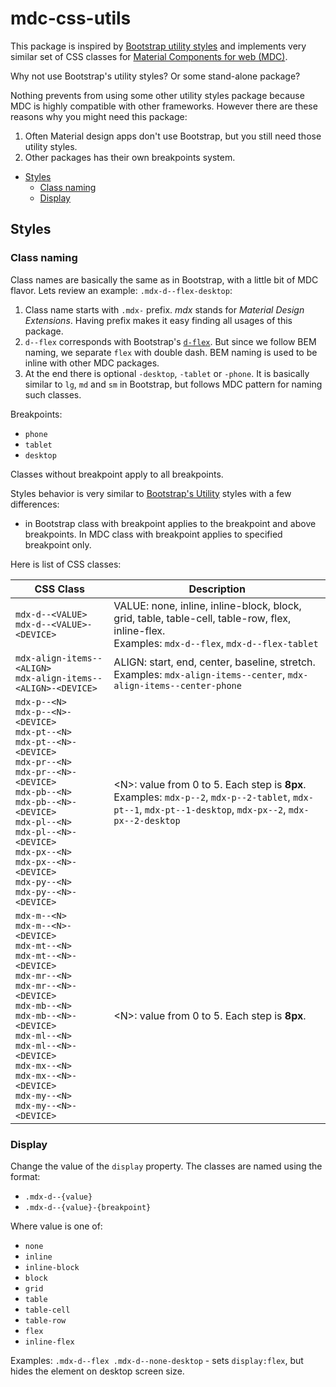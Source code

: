 # mdc-css-utils

This package is inspired by [Bootstrap utility styles](https://getbootstrap.com/docs/5.0/utilities/borders/) and implements very similar set of CSS classes for 
[Material Components for web (MDC)](https://material.io/develop/web).

Why not use Bootstrap's utility styles? Or some stand-alone package?

Nothing prevents from using some other utility styles package because MDC is highly compatible with other frameworks. However there are these reasons why you might need this package:
1. Often Material design apps don't use Bootstrap, but you still need those utility styles.
2. Other packages has their own breakpoints system.


- [Styles](#styles)
  - [Class naming](#class-naming)
  - [Display](#display)


## Styles


### Class naming

Class names are basically the same as in Bootstrap, with a little bit of MDC flavor. Lets review an example: `.mdx-d--flex-desktop`:

1. Class name starts with `.mdx-` prefix. _mdx_ stands for _Material Design Extensions_. Having prefix makes it easy finding all usages of this package.
2. `d--flex` corresponds with Bootstrap's [`d-flex`](https://getbootstrap.com/docs/5.0/utilities/display/). But since we follow BEM naming, we separate `flex` with double dash. BEM naming is used to be inline with other MDC packages.
3. At the end there is optional `-desktop`, `-tablet` or `-phone`. It is basically similar to `lg`, `md` and `sm` in Bootstrap, but follows MDC pattern for naming such classes.


Breakpoints:
- `phone`
- `tablet`
- `desktop`

Classes without breakpoint apply to all breakpoints.

Styles behavior is very similar to [Bootstrap's Utility](https://getbootstrap.com/docs/5.0/utilities/borders/) styles with a few differences:

- in Bootstrap class with breakpoint applies to the breakpoint and above breakpoints. In MDC class with breakpoint applies to specified breakpoint only.

Here is list of CSS classes:

CSS Class | Description
--- | ---
`mdx-d--<VALUE>`<br>`mdx-d--<VALUE>-<DEVICE>` | VALUE: none, inline, inline-block, block, grid, table, table-cell, table-row, flex, inline-flex.<br>Examples: `mdx-d--flex`, `mdx-d--flex-tablet`
`mdx-align-items--<ALIGN>`<br>`mdx-align-items--<ALIGN>-<DEVICE>` | ALIGN: start, end, center, baseline, stretch.<br>Examples: `mdx-align-items--center`, `mdx-align-items--center-phone`
`mdx-p--<N>`<br>`mdx-p--<N>-<DEVICE>`<br>`mdx-pt--<N>`<br>`mdx-pt--<N>-<DEVICE>`<br>`mdx-pr--<N>`<br>`mdx-pr--<N>-<DEVICE>`<br>`mdx-pb--<N>`<br>`mdx-pb--<N>-<DEVICE>`<br>`mdx-pl--<N>`<br>`mdx-pl--<N>-<DEVICE>`<br>`mdx-px--<N>`<br>`mdx-px--<N>-<DEVICE>`<br>`mdx-py--<N>`<br>`mdx-py--<N>-<DEVICE>`<br> | &lt;N&gt;: value from 0 to 5. Each step is **8px**.<br>Examples: `mdx-p--2`, `mdx-p--2-tablet`, `mdx-pt--1`, `mdx-pt--1-desktop`, `mdx-px--2`, `mdx-px--2-desktop`
`mdx-m--<N>`<br>`mdx-m--<N>-<DEVICE>`<br>`mdx-mt--<N>`<br>`mdx-mt--<N>-<DEVICE>`<br>`mdx-mr--<N>`<br>`mdx-mr--<N>-<DEVICE>`<br>`mdx-mb--<N>`<br>`mdx-mb--<N>-<DEVICE>`<br>`mdx-ml--<N>`<br>`mdx-ml--<N>-<DEVICE>`<br>`mdx-mx--<N>`<br>`mdx-mx--<N>-<DEVICE>`<br>`mdx-my--<N>`<br>`mdx-my--<N>-<DEVICE>`<br> | &lt;N&gt;: value from 0 to 5. Each step is **8px**.

### Display

Change the value of the `display` property. The classes are named using the format:

- `.mdx-d--{value}`
- `.mdx-d--{value}-{breakpoint}`

Where value is one of:
- `none`
- `inline`
- `inline-block`
- `block`
- `grid`
- `table`
- `table-cell`
- `table-row`
- `flex`
- `inline-flex`

Examples: `.mdx-d--flex .mdx-d--none-desktop` - sets `display:flex`, but hides the element on desktop screen size.


